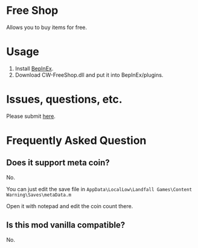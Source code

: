 # Free Shop

Allows you to buy items for free.

# Usage

1. Install [BepInEx](https://github.com/BepInEx/BepInEx).
2. Download CW-FreeShop.dll and put it into BepInEx/plugins.

# Issues, questions, etc.
Please submit [here](https://github.com/ShingekiNoRex/CW-FreeShop/issues).

# Frequently Asked Question
## Does it support meta coin?
   No. 
   
   You can just edit the save file in `AppData\LocalLow\Landfall Games\Content Warning\Saves\metaData.m`
   
   Open it with notepad and edit the coin count there.

## Is this mod vanilla compatible?
   No.
